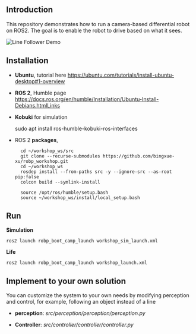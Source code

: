 ## Introduction 

This repository demonstrates how to run a camera-based differential robot on ROS2.
The goal is to enable the robot to drive based on what it sees.


![Line Follower Demo](assets/line_follower_demo.gif)



## Installation 


- **Ubuntu**, tutorial here https://ubuntu.com/tutorials/install-ubuntu-desktop#1-overview

- **ROS 2**, Humble page https://docs.ros.org/en/humble/Installation/Ubuntu-Install-Debians.htmlLinks 

- **Kobuki** for simulation

    sudo apt install ros-humble-kobuki-ros-interfaces

- ROS 2 **packages**, 

        cd ~/workshop_ws/src
        git clone --recurse-submodules https://github.com/bingxue-xu/robp_workshop.git 
        cd ~/workshop_ws
        rosdep install --from-paths src -y --ignore-src --as-root pip:false
        colcon build --symlink-install

        source /opt/ros/humble/setup.bash
        source ~/workshop_ws/install/local_setup.bash




## Run

**Simulation** 

    ros2 launch robp_boot_camp_launch workshop_sim_launch.xml

**Life**

    ros2 launch robp_boot_camp_launch workshop_launch.xml



## Implement to your own solution

You can customize the system to your own needs by modifying perception and control, for example, following an object instead of a line

- **perception**:  *src/perception/perception/perception.py*

- **Controller**: *src/controller/controller/controller.py*